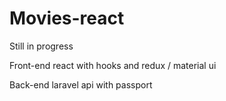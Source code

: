# Movies-react

Still in progress 

Front-end react with hooks and redux / material ui


Back-end laravel api with passport
